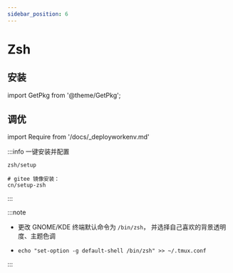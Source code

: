 ```yaml
---
sidebar_position: 6
---
```


# Zsh

## 安装

import GetPkg from '@theme/GetPkg';

<GetPkg name="zsh" dnf apt pacman/>

## 调优

import Require from '/docs/\_deployworkenv.md'

<Require />

:::info 一键安装并配置

    zsh/setup

    # gitee 镜像安装：
    cn/setup-zsh

:::

:::note

- 更改 GNOME/KDE 终端默认命令为 `/bin/zsh`，
  并选择自己喜欢的背景透明度、主题色调

-     echo "set-option -g default-shell /bin/zsh" >> ~/.tmux.conf

:::
